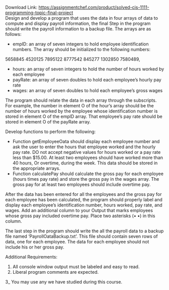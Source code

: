 Download Link: https://assignmentchef.com/product/solved-cis-1111-programming-topic-final-project
<br>
Design and develop a program that uses the data in four arrays of data to compute and display payroll information, the final Step in the program should write the payroll information to a backup file. The arrays are as follows:

<ul>

 <li>empID: an array of seven integers to hold employee identification numbers. The array should be initialized to the following numbers:</li>

</ul>

5658845 4520125 7895122 8777542 845277 1302850 7580489,

<ul>

 <li>hours: an array of seven integers to hold the number of hours worked by each employee</li>

 <li>payRate: an array of seven doubles to hold each employee’s hourly pay rate</li>

 <li>wages: an array of seven doubles to hold each employee’s gross wages</li>

</ul>

The program should relate the data in each array through the subscripts. For example, the number in element O of the hour’s array should be the number of hours worked by the employee whose identification number is stored in element O of the emplD array. That employee’s pay rate should be stored in element O of the payRate array.

Develop functions to perform the following:

<ul>

 <li>Function getEmpIoyeeOata should display each employee number and ask the user to enter the hours that employee worked and the hourly pay rate. DO not accept negative values for hours worked or a pay rate less than $15.00. At least two employees should have worked more than 40 hours, Or overtime, during the week. This data should be stored in the appropriate arrays.</li>

 <li>Function calculatePay should calculate the gross pay for each employee (hours times pay rate) and store the gross pay in the wages array. The gross pay for at least two employees should include overtime pay.</li>

</ul>

After the data has been entered for all the employees and the gross pay for each employee has been calculated, the program should properly label and display each employee’s identification number, hours worked, pay rate, and wages. Add an additional column to your Output that marks employees whose gross pay included overtime pay. Place two asterisks (• •) in this column.

The last step in the program should write the all the payroll data to a backup file named ‘PayrollOataBackup.txt’. This file should contain seven rows of data, one for each employee. The data for each employee should not include his or her gross pay.

Additional Requirements:

<ol>

 <li>All console window output must be labeled and easy to read.</li>

 <li>Liberal program comments are expected.</li>

</ol>

3_ You may use any we have studied during this course.